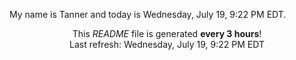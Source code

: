 My name is Tanner and today is Wednesday, July 19, 9:22 PM EDT.

<p align="center">This <i>README</i> file is generated <b>every 3 hours</b>!</br>Last refresh: Wednesday, July 19, 9:22 PM EDT<br /></p>

